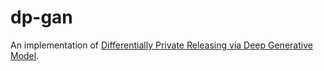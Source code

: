 # dp-gan

An implementation of [Differentially Private Releasing via Deep Generative Model](https://arxiv.org/abs/1801.01594).
